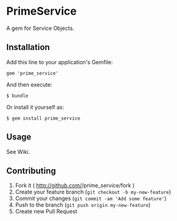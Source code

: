 # PrimeService

A gem for Service Objects.




## Installation

Add this line to your application's Gemfile:

    gem 'prime_service'

And then execute:

    $ bundle

Or install it yourself as:

    $ gem install prime_service




## Usage

See Wiki.



## Contributing

1. Fork it ( http://github.com/<my-github-username>/prime_service/fork )
2. Create your feature branch (`git checkout -b my-new-feature`)
3. Commit your changes (`git commit -am 'Add some feature'`)
4. Push to the branch (`git push origin my-new-feature`)
5. Create new Pull Request
